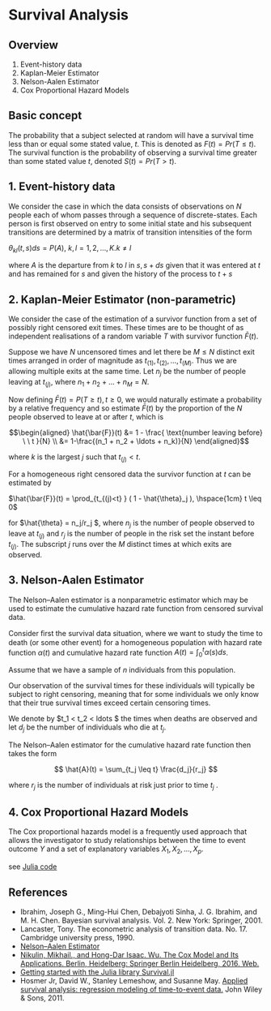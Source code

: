 # Survival Analysis

## Overview

1. Event-history data
2. Kaplan-Meier Estimator
3. Nelson-Aalen Estimator
4. Cox Proportional Hazard Models

## Basic concept

The probability that a subject selected at random will have a survival time less than or equal some stated value, $t$. This is denoted as $F(t) = Pr(T \leq t)$.
The survival function is the probability of observing a survival time greater than some stated value $t$, denoted $S(t) = Pr(T > t)$.

## 1. Event-history data

We consider the case in which the data consists of observations on $N$ people each of whom passes through a sequence of discrete-states. Each person is first observed on entry to some initial state and his subsequent transitions are determined by a matrix of transition intensities of the form 

$\theta_{kl}(t,s)ds = P( A )$, $k, l = 1,2,\ldots, K. k \neq l$

where $A$ is the departure from $k$ to $l$ in $s, s+ ds$ given that it was entered at $t$ and has remained for $s$ and given the history of the process to $t+s$



## 2. Kaplan-Meier Estimator (non-parametric)

We consider the case of the estimation of a survivor function from a set of possibly right censored exit times. These times are to be thought of as independent realisations of a random variable $T$ with survivor function $\bar{F}(t)$.

Suppose we have $N$ uncensored times and let there be $M \leq N$ distinct exit times arranged in order of magnitude as $t_{(1)}, t_{(2)}, \ldots, t_{(M)}$. Thus we are allowing multiple exits at the same time. Let $n_j$ be the number of people leaving at $t_{(j)}$, where $n_1 + n_2 + \ldots + n_M = N$.

Now defining $\bar{F}(t) = P(T \geq t), t \geq 0$, we would naturally estimate a probability by a relative frequency and so estimate $\bar{F}(t)$ by the proportion of the $N$ people observed to leave at or after $t$, which is

$$\begin{aligned}
\hat{\bar{F}}(t)    &= 1 - \frac{ \text{number leaving before} \ \ t }{N} \\
                    &= 1-\frac{(n_1 + n_2 + \ldots + n_k)}{N}
\end{aligned}$$


where $k$ is the largest $j$ such that $t_{(j)} < t$.

For a homogeneous right censored data the survivor function at $t$ can be estimated by

$\hat{\bar{F}}(t) = \prod_{t_{(j)<t} } ( 1 - \hat{\theta}_j ), \hspace{1cm} t \leq 0$

for $\hat{\theta} = n_j/r_j $, where $n_j$ is the number of people observed to leave at $t_{(j)}$ and $r_j$ is the number of people in the risk set the instant before $t_{(j)}$. The subscript $j$ runs over the $M$ distinct times at which exits are observed.



## 3. Nelson-Aalen Estimator

The Nelson–Aalen estimator is a nonparametric estimator which may be used to estimate the cumulative hazard rate function from censored survival data.

Consider ﬁrst the survival data situation, where we want to study the time to death (or some other event) for a homogeneous population with hazard rate function $\alpha(t)$ and cumulative hazard rate function $A(t) = \int_0^t \alpha(s) ds$.

Assume that we have a sample of $n$ individuals from this population.

Our observation of the survival times for these individuals will typically be subject to right censoring, meaning that for some individuals we only know that their true survival times exceed certain censoring times.

We denote by $t_1 < t_2 < ldots $ the times when deaths are observed and let $d_j$ be the number of individuals who die at $t_j$.

The Nelson–Aalen estimator for the cumulative hazard rate function then takes the form

$$
 \hat{A}(t) = \sum_{t_j \leq t} \frac{d_j}{r_j}
$$

where $r_j$ is the number of individuals at risk just prior to time $t_j$ .



## 4. Cox Proportional Hazard Models

The Cox proportional hazards model is a frequently used approach that allows the investigator to study relationships between the time to event outcome $Y$ and a set of explanatory variables $X_1, X_2, \ldots, X_p$.

see [Julia code](../jupyterlab/survival-analysis.ipynb#Cox-proportional-hazards-regression-model)


## References

- Ibrahim, Joseph G., Ming-Hui Chen, Debajyoti Sinha, J. G. Ibrahim, and M. H. Chen. Bayesian survival analysis. Vol. 2. New York: Springer, 2001.
- Lancaster, Tony. The econometric analysis of transition data. No. 17. Cambridge university press, 1990.
- [Nelson–Aalen Estimator](http://www.medicine.mcgill.ca/epidemiology/hanley/c609/Material/NelsonAalenEstimator.pdf)
- [Nikulin, Mikhail., and Hong-Dar Isaac. Wu. The Cox Model and Its Applications. Berlin, Heidelberg: Springer Berlin Heidelberg, 2016. Web.](https://www.a-z.lu/discovery/fulldisplay?docid=alma9920996849707251&context=L&vid=352LUX_BNL:BIBNET_UNION&search_scope=DN_and_CI_UCV&tab=DiscoveryNetwork_UCV&lang=fr)
- [Getting started with the Julia library Survival.jl](https://juliastats.org/Survival.jl/latest/getting_started/)
- Hosmer Jr, David W., Stanley Lemeshow, and Susanne May. [Applied survival analysis: regression modeling of time-to-event data.](https://www.a-z.lu/discovery/fulldisplay?docid=alma9922850754307251&context=L&vid=352LUX_BNL:BIBNET_UNION&search_scope=DN_and_CI_UCV&tab=DiscoveryNetwork_UCV&lang=fr) John Wiley & Sons, 2011.
